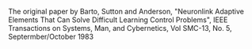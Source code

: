 The original paper by Barto, Sutton and Anderson, "Neuronlink Adaptive Elements That Can Solve Difficult Learning Control Problems", IEEE Transactions on Systems, Man, and Cybernetics, Vol SMC-13, No. 5, Septermber/October 1983
